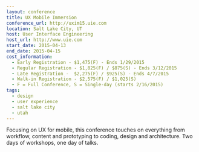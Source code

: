 ```yaml
---
layout: conference
title: UX Mobile Immersion
conference_url: http://uxim15.uie.com
location: Salt Lake City, UT
host: User Interface Engineering
host_url: http://www.uie.com
start_date: 2015-04-13
end_date: 2015-04-15
cost_information:
  - Early Registration - $1,475(F) - Ends 1/29/2015
  - Regular Registration - $1,825(F) / $875(S) - Ends 3/12/2015
  - Late Registration -  $2,275(F) / $925(S) - Ends 4/7/2015
  - Walk-in Registration - $2,575(F) / $1,025(S)
  - F = Full Conference, S = Single-day (starts 2/16/2015)
tags:
  - design
  - user experience
  - salt lake city
  - utah
---
```


Focusing on UX for mobile, this conference touches on everything from workflow,
content and prototyping to coding, design and architecture. Two days of workshops,
one day of talks.

